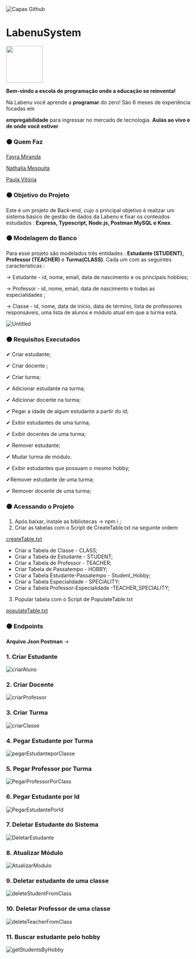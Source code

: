 
![Capas Github](https://user-images.githubusercontent.com/52434685/120907410-7dbd7000-c637-11eb-83cf-dd7ac8812e02.png)

# LabenuSystem




<img src="https://user-images.githubusercontent.com/52434685/120907235-44d0cb80-c636-11eb-94f4-37fc890a2ceb.gif" width="100">


**Bem-vindo a escola de programação onde a educação se reinventa!** 

Na Labenu você aprende a **programar** do zero! São 6 meses de experiência focadas em

**empregabilidade** para ingressar no mercado de tecnologia. **Aulas ao vivo e de onde você estiver**

### 🟠 Quem Faz

[Fayra Miranda](https://github.com/MirandaFayra) 

[Nathalia Mesquita](https://github.com/nathaliacardoso)

[Paula Vitória](https://github.com/paula-lopes)

### 🟠 Objetivo do Projeto

Este é um projeto de Back-end, cujo o principal objetivo é realizar um sistema básico de gestão de dados da Labenu  e fixar os conteúdos estudados : **Express, Typescript, Node.js, Postman MySQL e Knex**.

### 🟠  Modelagem do Banco

Para esse projeto são modelados três entidades : **Estudante (STUDENT), Professor (TEACHER)** e **Turma(CLASS)**.  Cada um com as seguintes caracteristicas :

→ Estudante -  id, nome, email, data de nascimento e os principais hobbies;

→ Professor - id, nome, email, data de nascimento e todas as especialidades ;

→ Classe - id, nome, data de início, data de término, lista de professores responsáveis, uma lista de alunos e módulo atual em que a turma está.

![Untitled](https://user-images.githubusercontent.com/52434685/120907206-16eb8700-c636-11eb-936f-d5212a4c5a36.png)


### 🟠 Requisitos Executados

✔ Criar estudante;

✔ Criar docente ;

✔  Criar turma;

✔ Adicionar estudante na turma;

✔ Adicionar docente na turma;

✔ Pegar a idade de algum estudante a partir do id;

✔ Exibir estudantes de uma turma;

✔ Exibir docentes de uma turma;

 ✔ Remover estudante;

✔  Mudar turma de módulo.

✔ Exibir estudantes que possuam o mesmo hobby;

✔Remover estudante de uma turma;

✔ Remover docente de uma turma;

### 🟠 Acessando o Projeto

1. Após baixar, instale as bibliotecas →  npm  i ;
2. Criar as tabelas com o Script de CreateTable.txt na seguinte  ordem:

[createTable.txt](https://github.com/future4code/cruz-labenu-system4/files/6604823/createTable.txt)

- Criar a Tabela de Classe - CLASS;
- Criar a Tabela de Estudante - STUDENT;
- Criar a Tabela de Professor - TEACHER;
- Criar Tabela de Passatempo - HOBBY;
- Criar a Tabela Estudante-Passatempo - Student_Hobby;
- Criar a Tabela Especialidade - SPECIALITY;
- Criar a Tabela Professor-Especialidade -TEACHER_SPECIALITY;

3. Popular tabela com o Script de PopulateTable.txt

[populateTable.txt](https://github.com/future4code/cruz-labenu-system4/files/6604826/populateTable.txt)




### 🟠 Endpoints

**Arquivo Json Postman** → 




### 1. Criar Estudante

![criarAluno](https://user-images.githubusercontent.com/52434685/120907260-777ac400-c636-11eb-9e13-e01da1b82e84.png)


### 2. Criar Docente

![criarProfessor](https://user-images.githubusercontent.com/52434685/120907263-7f3a6880-c636-11eb-852a-039c4a5a3da6.png)


### 3. Criar Turma

![criarClasse](https://user-images.githubusercontent.com/52434685/120907275-8cefee00-c636-11eb-8129-17719767b133.png)


### 4. Pegar Estudante por Turma

![pegarEstudanteporClasse](https://user-images.githubusercontent.com/52434685/120907280-9bd6a080-c636-11eb-9bc9-75061d9d5aeb.png)


### 5. Pegar Professor por Turma

![PegarProfessorPorClass](https://user-images.githubusercontent.com/52434685/120907289-aabd5300-c636-11eb-92ab-1bb398473574.png)


### 6. Pegar Estudante por Id

![PegarEstudantePorId](https://user-images.githubusercontent.com/52434685/120907304-b90b6f00-c636-11eb-9e27-6133352e7a3a.png)


### 7. Deletar Estudante do Sistema

![DeletarEstudante](https://user-images.githubusercontent.com/52434685/120907315-c0327d00-c636-11eb-9141-0b6dc2f1250a.png)


### 8. Atualizar Módulo

![AtualizarModulo](https://user-images.githubusercontent.com/52434685/120907321-c9234e80-c636-11eb-8e29-90feb5043aa8.png)

### 9. Deletar estudante de uma classe
![deleteStudentFromClass](https://user-images.githubusercontent.com/77751963/120937862-4f4a9e00-c6e6-11eb-9f1d-d4e65d9b48b0.png)

### 10. Deletar Professor de uma classe
![deleteTeacherFromClass](https://user-images.githubusercontent.com/77751963/120937879-6be6d600-c6e6-11eb-8c58-99dea15e066e.png)

### 11. Buscar estudante pelo hobby
![getStudentsByHobby](https://user-images.githubusercontent.com/77751963/120937889-773a0180-c6e6-11eb-9359-daaeff1d10ef.png)



